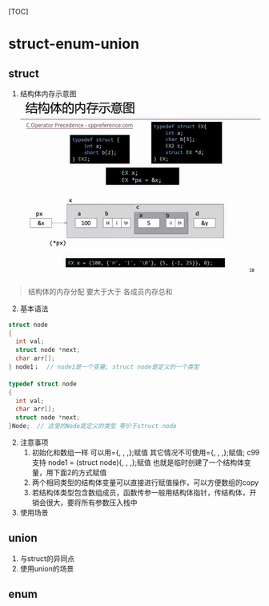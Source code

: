 [TOC]
# struct-enum-union

## struct
1. 结构体内存示意图
![Alt text](%E7%BB%93%E6%9E%84%E4%BD%93%E7%9A%84%E5%86%85%E5%AD%98%E7%A4%BA%E6%84%8F%E5%9B%BE.jpg)
> 结构体的内存分配 要大于大于 各成员内存总和

2. 基本语法
````c
struct node 
{
  int val;
  struct node *next;  
  char arr[];
} node1；  // node1是一个变量; struct node是定义的一个类型

typedef struct node
{
  int val;
  char arr[];
  struct node *next;
}Node;  // 这里的Node是定义的类型 等价于struct node
````
2. 注意事项
   1. 初始化和数组一样 可以用={, , ,};赋值  其它情况不可使用={, , ,};赋值; c99支持 node1 = (struct node){, , ,};赋值 也就是临时创建了一个结构体变量，用下面2的方式赋值
   2. 两个相同类型的结构体变量可以直接进行赋值操作，可以方便数组的copy
   3. 若结构体类型包含数组成员，函数传参一般用结构体指针，传结构体，开销会很大，要将所有参数压入栈中
3. 使用场景

## union
1. 与struct的异同点
2. 使用union的场景

## enum
